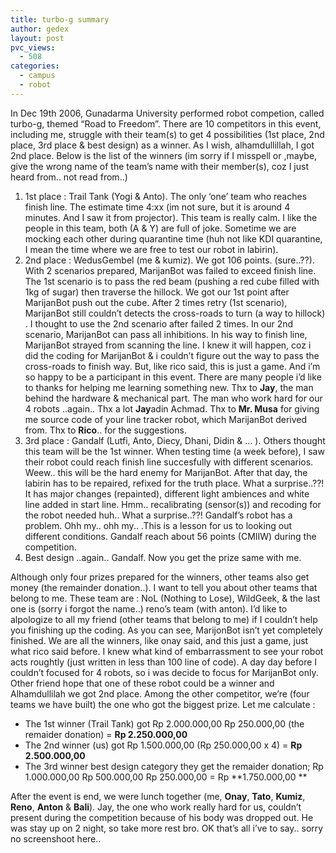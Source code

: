 ```yaml
---
title: turbo-g summary
author: gedex
layout: post
pvc_views:
  - 508
categories:
  - campus
  - robot
---
```



In Dec 19th 2006, Gunadarma University performed robot competion, called turbo-g, themed “Road to Freedom”. There are 10 competitors in this event, including me, struggle with their team(s) to get 4 possibilities (1st place, 2nd place, 3rd place & best design) as a winner. As I wish, alhamdullillah, I got 2nd place. Below is the list of the winners (im sorry if I misspell or ,maybe, give the wrong name of the team’s name with their member(s), coz I just heard from.. not read from..)

1.  1st place : Trail Tank (Yogi & Anto).
    The only ‘one’ team who reaches finish line. The estimate time 4:xx (im not sure, but it is around 4 minutes. And I saw it from projector). This team is really calm. I like the people in this team, both (A & Y) are full of joke. Sometime we are mocking each other during quarantine time (huh not like KDI quarantine, I mean the time where we are free to test our robot in labirin).
2.  2nd place : WedusGembel (me & kumiz).
    We got 106 points. (sure..??). With 2 scenarios prepared, MarijanBot was failed to exceed finish line. The 1st scenario is to pass the red beam (pushing a red cube filled with 1kg of sugar) then traverse the hillock. We got our 1st point after MarijanBot push out the cube. After 2 times retry (1st scenario), MarijanBot still couldn’t detects the cross-roads to turn (a way to hillock) . I thought to use the 2nd scenario after failed 2 times. In our 2nd scenario, MarijanBot can pass all inhibitions. In his way to finish line, MarijanBot strayed from scanning the line. I knew it will happen, coz i did the coding for MarijanBot & i couldn’t figure out the way to pass the cross-roads to finish way. But, like rico said, this is just a game. And i’m so happy to be a participant in this event. There are many people i’d like to thanks for helping me learning something new. Thx to **Jay**, the man behind the hardware & mechanical part. The man who work hard for our 4 robots ..again.. Thx a lot **Jay**adin Achmad. Thx to **Mr. Musa** for giving me source code of your line tracker robot, which MarijanBot derived from. Thx to **Rico**.. for the suggestions.
3.  3rd place : Gandalf (Lutfi, Anto, Diecy, Dhani, Didin & … ).
    Others thought this team will be the 1st winner. When testing time (a week before), I saw their robot could reach finish line succesfully with different scenarios. Weew.. this will be the hard enemy for MarijanBot. After that day, the labirin has to be repaired, refixed for the truth place. What a surprise..??! It has major changes (repainted), different light ambiences and white line added in start line. Hmm.. recalibrating (sensor(s)) and recoding for the robot needed huh.. What a surprise..??! Gandalf’s robot has a problem. Ohh my.. ohh my.. .This is a lesson for us to looking out different conditions. Gandalf reach about 56 points (CMIIW) during the competition.
4.  Best design ..again.. Gandalf.
    Now you get the prize same with me.

Although only four prizes prepared for the winners, other teams also get money (the remainder donation..). I want to tell you about other teams that belong to me. These team are : NoL (Nothing to Lose), WildGeek, & the last one is (sorry i forgot the name..) reno’s team (with anton). I’d like to alpologize to all my friend (other teams that belong to me) if I couldn’t help you finishing up the coding. As you can see, MarijonBot isn’t yet completely finished. We are all the winners, like onay said, and this just a game, just what rico said before. I knew what kind of embarrassment to see your robot acts roughtly (just written in less than 100 line of code). A day day before I couldn’t focused for 4 robots, so i was decide to focus for MarijanBot only. Other friend hope that one of these robot could be a winner and Alhamdullilah we got 2nd place. Among the other competitor, we’re (four teams we have built) the one who got the biggest prize. Let me calculate :

*   The 1st winner (Trail Tank) got Rp 2.000.000,00 Rp 250.000,00 (the remaider donation) = **Rp 2.250.000,00**
*   The 2nd winner (us) got Rp 1.500.000,00 (Rp 250.000,00 x 4) = **Rp 2.500.000,00**
*   The 3rd winner best design category they get the remaider donation; Rp 1.000.000,00 Rp 500.000,00 Rp 250.000,00 = Rp **1.750.000,00 **

After the event is end, we were lunch together (me, **Onay**, **Tato**, **Kumiz**, **Reno**, **Anton** & **Bali**). Jay, the one who work really hard for us, couldn’t present during the competition because of his body was dropped out. He was stay up on 2 night, so take more rest bro. OK that’s all i’ve to say.. sorry no screenshoot here..
